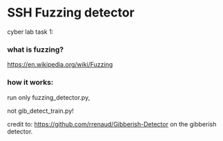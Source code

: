 # SSH Fuzzing detector

cyber lab task 1:

### what is fuzzing?

https://en.wikipedia.org/wiki/Fuzzing

### how it works:

run only fuzzing_detector.py,

not gib_detect_train.py!

credit to: https://github.com/rrenaud/Gibberish-Detector on the gibberish detector.
